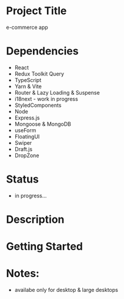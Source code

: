 # Project Title

e-commerce app 

# Dependencies

- React 
- Redux Toolkit Query 
- TypeScript 
- Yarn & Vite
- Router & Lazy Loading & Suspense 
- i18next - work in progress 
- StyledComponents 
- Node 
- Express.js 
- Mongoose & MongoDB
- useForm 
- FloatingUI 
- Swiper 
- Draft.js 
- DropZone

# Status

- in progress...

# Description

# Getting Started

# Notes: 

- availabe only for desktop & large desktops
